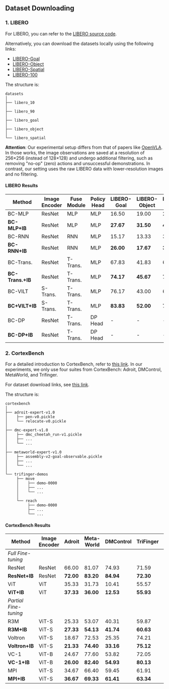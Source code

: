 ## Dataset Downloading

### 1. LIBERO 

For LIBERO, you can refer to the [LIBERO source code](https://github.com/Lifelong-Robot-Learning/LIBERO?tab=readme-ov-file#Datasets).

Alternatively, you can download the datasets locally using the following links:

- [LIBERO-Goal](https://utexas.box.com/shared/static/iv5e4dos8yy2b212pkzkpxu9wbdgjfeg.zip)
- [LIBERO-Object](https://utexas.box.com/shared/static/avkklgeq0e1dgzxz52x488whpu8mgspk.zip)
- [LIBERO-Spatial](https://utexas.box.com/shared/static/04k94hyizn4huhbv5sz4ev9p2h1p6s7f.zip)
- [LIBERO-100](https://utexas.box.com/shared/static/cv73j8zschq8auh9npzt876fdc1akvmk.zip)

The structure is:

```
datasets
│
├── libero_10           
│
├── libero_90     
│
├── libero_goal   
│
├── libero_object
│
└── libero_spatial
```

**Attention**: Our experimental setup differs from that of papers like [OpenVLA](https://github.com/openvla/openvla/blob/main/experiments/robot/libero/regenerate_libero_dataset.py). In those works, the image observations are saved at a resolution of 256×256 (instead of 128×128) and undergo additional filtering, such as removing "no-op" (zero) actions and unsuccessful demonstrations.
In contrast, our setting uses the raw LIBERO data with lower-resolution images and no filtering.


#### LIBERO Results

| Method           | Image Encoder | Fuse Module | Policy Head | LIBERO-Goal | LIBERO-Object | LIBERO-Spatial | LIBERO-Long | Avg   |
|------------------|----------------|--------------|--------------|----------------|-----------------|--------------|--------|--------|
| BC-MLP           | ResNet         | MLP          | MLP          | 16.50        | 19.00          | 29.33           | 2.33         | 16.79      |
| **BC-MLP+IB**    | ResNet         | MLP          | MLP          | **27.67**    | **31.50**      | **41.00**       | **2.67**     | **25.71**  |
| BC-RNN           | ResNet         | RNN          | MLP          | 15.17        | 13.33          | 30.67           | 2.33         | 15.38      |
| **BC-RNN+IB**    | ResNet         | RNN          | MLP          | **26.00**    | **17.67**      | **35.17**       | **3.00**     | 20.46      |
| BC-Trans.        | ResNet         | T-Trans.     | MLP          | 67.83        | 41.83          | 68.00           | 15.83        | 48.37      |
| **BC-Trans.+IB** | ResNet         | T-Trans.     | MLP          | **74.17**    | **45.67**      | **72.50**       | **18.00**    | **52.59**  |
| BC-VILT          | S-Trans.       | T-Trans.     | MLP          | 76.17        | 43.00          | 67.17           | 6.50         | 48.21      |
| **BC+VILT+IB**   | S-Trans.       | T-Trans.     | MLP          | **83.83**    | **52.00**      | **70.67**       | **8.67**     | **53.79**  |
| BC-DP            | ResNet         | T-Trans.     | DP Head      | -            | -              | -               | 78.00        | -          |
| **BC-DP+IB**     | ResNet         | T-Trans.     | DP Head      | -            | -              | -               | **84.00**    | -          |


### 2. CortexBench

For a detailed introduction to CortexBench, refer to [this link](https://github.com/facebookresearch/eai-vc/tree/main/cortexbench).
In our experiments, we only use four suites from CortexBench: Adroit, DMControl, MetaWorld, and Trifinger.

For dataset download links, see [this link](https://github.com/facebookresearch/eai-vc/blob/main/cortexbench/DATASETS.md).

The structure is:

```
cortexbench
│
├── adroit-expert-v1.0      
│    ├── pen-v0.pickle
│    └── relocate-v0.pickle
│
├── dmc-expert-v1.0     
│    ├── dmc_cheetah_run-v1.pickle
│    ├── ...
│    └── ...
│
├── metaworld-expert-v1.0   
│    ├── assembly-v2-goal-observable.pickle
│    ├── ...
│    └── ...
│
└── trifinger-demos
     ├── move
     │    ├── demo-0000
     │    ├── ...
     │    └── ...
     │
     └── reach
          ├── demo-0000
          ├── ...
          └── ...
```

#### CortexBench Results

| Method       | Image Encoder | Adroit | Meta-World | DMControl | TriFinger | Avg   |
|--------------|----------------|--------|-------------|------------|------------|--------|
| *Full Fine-tuning* |
| ResNet       | ResNet         | 66.00  | 81.07       | 74.93      | 71.59      | 73.40  |
| **ResNet+IB**| ResNet         | **72.00** | **83.20**   | **84.94**  | **72.30**  | **78.11** |
| ViT          | ViT            | 35.33  | 31.73       | 10.41      | 55.57      | 33.26  |
| **ViT+IB**   | ViT            | **37.33** | **36.00**   | **12.53**  | **55.93**  | **35.45** |
| *Partial Fine-tuning* |
| R3M          | ViT-S          | 25.33  | 53.07       | 40.31      | 59.87      | 44.65  |
| **R3M+IB**   | ViT-S          | **27.33** | **54.13**   | **41.74**  | **60.63**  | **45.96** |
| Voltron      | ViT-S          | 18.67  | 72.53       | 25.35      | 74.21      | 47.69  |
| **Voltron+IB**| ViT-S         | **21.33** | **74.40**   | **33.16**  | **75.12**  | **51.00** |
| VC-1         | ViT-B          | 24.67  | 77.60       | 53.82      | 72.05      | 57.04  |
| **VC-1+IB**  | ViT-B          | **26.00** | **82.40**   | **54.93**  | **80.13**  | **59.28** |
| MPI          | ViT-S          | 34.67  | 66.40       | 59.45      | 61.91      | 55.61  |
| **MPI+IB**   | ViT-S          | **36.67** | **69.33**   | **61.41**  | **63.34**  | **57.69** |

